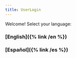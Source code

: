 ```yaml
---
title: UserLogin
---
```


Welcome! Select your language:

### [English]({% link /en %})

### [Español]({% link /es %})
